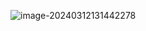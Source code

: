 ![image-20240312131442278](C:\Users\Administrator\AppData\Roaming\Typora\typora-user-images\image-20240312131442278.png)